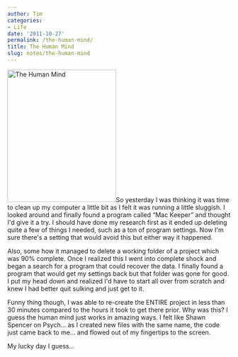 ```yaml
---
author: Tim
categories:
- Life
date: '2011-10-27'
permalink: /the-human-mind/
title: The Human Mind
slug: notes/the-human-mind
---
```


<img class="alignleft size-medium wp-image-185" title="The Human Mind" src="http://timw.co/wp-content/uploads/2011/10/humanCodeMind-245x300.jpg" alt="The Human Mind" width="245" height="300" />So yesterday I was thinking it was time to clean up my computer a little bit as I felt it was running a little sluggish. I looked around and finally found a program called &#8220;Mac Keeper&#8221; and thought I'd give it a try. I should have done my research first as it ended up deleting quite a few of things I needed, such as a ton of program settings. Now I'm sure there's a setting that would avoid this but either way it happened.

Also, some how it managed to delete a working folder of a project which was 90% complete. Once I realized this I went into complete shock and began a search for a program that could recover the data. I finally found a program that would get my settings back but that folder was gone for good. I put my head down and realized I'd have to start all over from scratch and knew I had better quit sulking and just get to it.

Funny thing though, I was able to re-create the ENTIRE project in less than 30 minutes compared to the hours it took to get there prior. Why was this? I guess the human mind just works in amazing ways. I felt like Shawn Spencer on Psych&#8230; as I created new files with the same name, the code just came back to me&#8230; and flowed out of my fingertips to the screen.

My lucky day I guess&#8230;
 